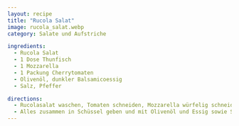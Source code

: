 ```yaml
---
layout: recipe
title: "Rucola Salat"
image: rucola_salat.webp
category: Salate und Aufstriche

ingredients:
  - Rucola Salat
  - 1 Dose Thunfisch
  - 1 Mozzarella
  - 1 Packung Cherrytomaten
  - Olivenöl, dunkler Balsamicoessig
  - Salz, Pfeffer

directions:
  - Rucolasalat waschen, Tomaten schneiden, Mozzarella würfelig schneiden
  - Alles zusammen in Schüssel geben und mit Olivenöl und Essig sowie Salz und Pfeffer abschmecken
---
```

